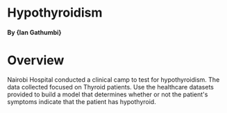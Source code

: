 # Hypothyroidism
#### By **{Ian Gathumbi}**
# Overview 
Nairobi Hospital conducted a clinical camp to test for hypothyroidism. The data collected focused on Thyroid patients. Use the healthcare datasets provided to build a model that determines whether or not the patient's symptoms indicate that the patient has hypothyroid.
